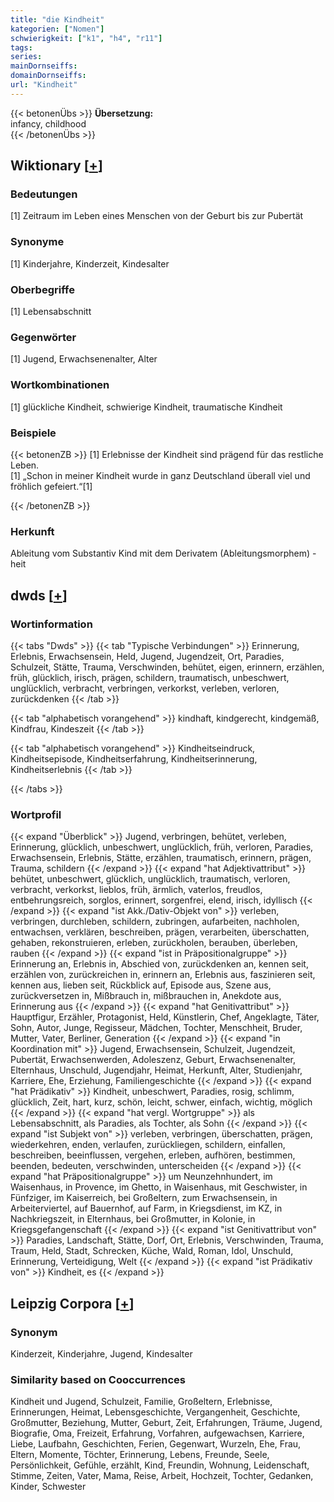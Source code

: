 ```yaml
---
title: "die Kindheit"
kategorien: ["Nomen"]
schwierigkeit: ["k1", "h4", "r11"]
tags:
series:
mainDornseiffs:
domainDornseiffs:
url: "Kindheit"
---
```


{{< betonenÜbs >}}
**Übersetzung:**  
infancy, childhood  
{{< /betonenÜbs >}}

## Wiktionary [[+](https://de.wiktionary.org/wiki/Kindheit)]

### Bedeutungen
[1] Zeitraum im Leben eines Menschen von der Geburt bis zur Pubertät  

### Synonyme
[1] Kinderjahre, Kinderzeit, Kindesalter  

### Oberbegriffe
[1] Lebensabschnitt  

### Gegenwörter
[1] Jugend, Erwachsenenalter, Alter  

### Wortkombinationen
[1] glückliche Kindheit, schwierige Kindheit, traumatische Kindheit  

### Beispiele
{{< betonenZB >}}
[1] Erlebnisse der Kindheit sind prägend für das restliche Leben.  
[1] „Schon in meiner Kindheit wurde in ganz Deutschland überall viel und fröhlich gefeiert.“[1]  

{{< /betonenZB >}}
### Herkunft
Ableitung vom Substantiv  Kind mit dem Derivatem (Ableitungsmorphem) -heit  



## dwds [[+](https://www.dwds.de/wb/Kindheit)]

### Wortinformation
{{< tabs "Dwds" >}}
{{< tab "Typische Verbindungen" >}}
Erinnerung, Erlebnis, Erwachsensein, Held, Jugend, Jugendzeit, Ort, Paradies, Schulzeit, Stätte, Trauma, Verschwinden, behütet, eigen, erinnern, erzählen, früh, glücklich, irisch, prägen, schildern, traumatisch, unbeschwert, unglücklich, verbracht, verbringen, verkorkst, verleben, verloren, zurückdenken
{{< /tab >}}

{{< tab "alphabetisch vorangehend" >}}
kindhaft, kindgerecht, kindgemäß, Kindfrau, Kindeszeit
{{< /tab >}}

{{< tab "alphabetisch vorangehend" >}}
Kindheitseindruck, Kindheitsepisode, Kindheitserfahrung, Kindheitserinnerung, Kindheitserlebnis
{{< /tab >}}

{{< /tabs >}}

### Wortprofil
{{< expand "Überblick" >}} Jugend, verbringen, behütet, verleben, Erinnerung, glücklich, unbeschwert, unglücklich, früh, verloren, Paradies, Erwachsensein, Erlebnis, Stätte, erzählen, traumatisch, erinnern, prägen, Trauma, schildern {{< /expand >}}
{{< expand "hat Adjektivattribut" >}} behütet, unbeschwert, glücklich, unglücklich, traumatisch, verloren, verbracht, verkorkst, lieblos, früh, ärmlich, vaterlos, freudlos, entbehrungsreich, sorglos, erinnert, sorgenfrei, elend, irisch, idyllisch {{< /expand >}}
{{< expand "ist Akk./Dativ-Objekt von" >}} verleben, verbringen, durchleben, schildern, zubringen, aufarbeiten, nachholen, entwachsen, verklären, beschreiben, prägen, verarbeiten, überschatten, gehaben, rekonstruieren, erleben, zurückholen, berauben, überleben, rauben {{< /expand >}}
{{< expand "ist in Präpositionalgruppe" >}} Erinnerung an, Erlebnis in, Abschied von, zurückdenken an, kennen seit, erzählen von, zurückreichen in, erinnern an, Erlebnis aus, faszinieren seit, kennen aus, lieben seit, Rückblick auf, Episode aus, Szene aus, zurückversetzen in, Mißbrauch in, mißbrauchen in, Anekdote aus, Erinnerung aus {{< /expand >}}
{{< expand "hat Genitivattribut" >}} Hauptfigur, Erzähler, Protagonist, Held, Künstlerin, Chef, Angeklagte, Täter, Sohn, Autor, Junge, Regisseur, Mädchen, Tochter, Menschheit, Bruder, Mutter, Vater, Berliner, Generation {{< /expand >}}
{{< expand "in Koordination mit" >}} Jugend, Erwachsensein, Schulzeit, Jugendzeit, Pubertät, Erwachsenwerden, Adoleszenz, Geburt, Erwachsenenalter, Elternhaus, Unschuld, Jugendjahr, Heimat, Herkunft, Alter, Studienjahr, Karriere, Ehe, Erziehung, Familiengeschichte {{< /expand >}}
{{< expand "hat Prädikativ" >}} Kindheit, unbeschwert, Paradies, rosig, schlimm, glücklich, Zeit, hart, kurz, schön, leicht, schwer, einfach, wichtig, möglich {{< /expand >}}
{{< expand "hat vergl. Wortgruppe" >}} als Lebensabschnitt, als Paradies, als Tochter, als Sohn {{< /expand >}}
{{< expand "ist Subjekt von" >}} verleben, verbringen, überschatten, prägen, wiederkehren, enden, verlaufen, zurückliegen, schildern, einfallen, beschreiben, beeinflussen, vergehen, erleben, aufhören, bestimmen, beenden, bedeuten, verschwinden, unterscheiden {{< /expand >}}
{{< expand "hat Präpositionalgruppe" >}} um Neunzehnhundert, im Waisenhaus, in Provence, im Ghetto, in Waisenhaus, mit Geschwister, in Fünfziger, im Kaiserreich, bei Großeltern, zum Erwachsensein, in Arbeiterviertel, auf Bauernhof, auf Farm, in Kriegsdienst, im KZ, in Nachkriegszeit, in Elternhaus, bei Großmutter, in Kolonie, in Kriegsgefangenschaft {{< /expand >}}
{{< expand "ist Genitivattribut von" >}} Paradies, Landschaft, Stätte, Dorf, Ort, Erlebnis, Verschwinden, Trauma, Traum, Held, Stadt, Schrecken, Küche, Wald, Roman, Idol, Unschuld, Erinnerung, Verteidigung, Welt {{< /expand >}}
{{< expand "ist Prädikativ von" >}} Kindheit, es {{< /expand >}}

## Leipzig Corpora [[+](https://corpora.uni-leipzig.de/en/res?word=Kindheit&corpusId=deu_newscrawl-public_2018)]


### Synonym
Kinderzeit, Kinderjahre, Jugend, Kindesalter


### Similarity based on Cooccurrences
Kindheit und Jugend, Schulzeit, Familie, Großeltern, Erlebnisse, Erinnerungen, Heimat, Lebensgeschichte, Vergangenheit, Geschichte, Großmutter, Beziehung, Mutter, Geburt, Zeit, Erfahrungen, Träume, Jugend, Biografie, Oma, Freizeit, Erfahrung, Vorfahren, aufgewachsen, Karriere, Liebe, Laufbahn, Geschichten, Ferien, Gegenwart, Wurzeln, Ehe, Frau, Eltern, Momente, Töchter, Erinnerung, Lebens, Freunde, Seele, Persönlichkeit, Gefühle, erzählt, Kind, Freundin, Wohnung, Leidenschaft, Stimme, Zeiten, Vater, Mama, Reise, Arbeit, Hochzeit, Tochter, Gedanken, Kinder, Schwester

